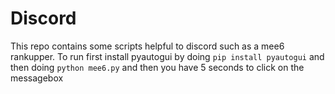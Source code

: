 # Discord
This repo contains some scripts helpful to discord such as a mee6 rankupper.
To run first install pyautogui by doing `pip install pyautogui` and then doing `python mee6.py` and then you have 5 seconds to click on the messagebox
